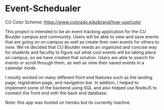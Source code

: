 # Event-Schedualer
CU Color Scheme: https://www.colorado.edu/brand/how-use/color

This project is intended to be an event tracking application for the CU Boulder campus and community. Users will be able to view and save events that are going on on campus as well as create their own events for others to view. We've decided that CU Boulder needs an organized and concise way for students and faculity to figure out what cool events will be taking place on campus, so we have created that solution. Users are able to search for events or scroll through them, as well as view their saved events in a calendar mode.

I mostly worked on many different front end features such as the landing page, registration page, and navigation bar. In addtion, I helped to implement some of the backend using SQL and also helped use NodeJS to connect the front end with the back end database.

Note: this app was hosted on heroku but its currently inactive.
